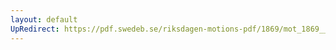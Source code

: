```yaml
---
layout: default
UpRedirect: https://pdf.swedeb.se/riksdagen-motions-pdf/1869/mot_1869__fk__00046/mot_1869__fk__00046_004.pdf
---
```


